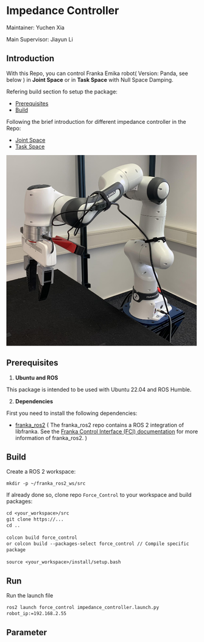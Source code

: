 # Impedance Controller
Maintainer: Yuchen Xia

Main Supervisor: Jiayun Li

## Introduction 
With this Repo, you can control Franka Emika robot( Version: Panda, see below ) in **Joint Space** or in **Task Space** with Null Space Damping.

Refering build section fo setup the package:
- [Prerequisites](#prerequisites)
- [Build](#build)

Following the brief introduction for different impedance controller in the Repo:
- [Joint Space](#joint-space-impedance-controller)
- [Task Space](#task-space-impedance-controller-with-null-space-damping)

<img src="./doc/roboter_arm.jpg" alt="Panda Robot" width="500" height="500">


## Prerequisites
1. __Ubuntu and ROS__

This package is intended to be used with Ubuntu 22.04 and ROS Humble.

2. __Dependencies__

First you need to install the following dependencies:
<!-- * [libfranka](https://github.com/frankaemika/libfranka) -->
* [franka_ros2](https://github.com/frankaemika/franka_ros2)
( The franka_ros2 repo contains a ROS 2 integration of libfranka. See the [Franka Control Interface (FCI) documentation](https://frankaemika.github.io/docs/franka_ros2.html) for more information of franka_ros2. )

## Build
Create a ROS 2 workspace:

```
mkdir -p ~/franka_ros2_ws/src
```

If already done so, clone repo `Force_Control` to your workspace and build packages:

```
cd <your_workspace>/src
git clone https://...
cd ..

colcon build force_control
or colcon build --packages-select force_control // Compile specific package

source <your_workspace>/install/setup.bash
```

## Run
Run the launch file
```
ros2 launch force_control impedance_controller.launch.py robot_ip:=192.168.2.55
```

## Parameter





